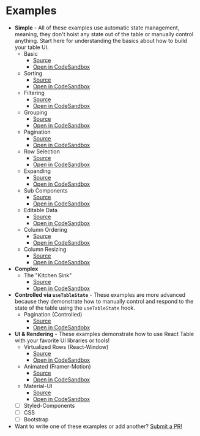 # Examples

- **Simple** - All of these examples use automatic state management, meaning, they don't hoist any state out of the table or manually control anything. Start here for understanding the basics about how to build your table UI.
  - Basic
    - [Source](https://github.com/tannerlinsley/react-table/tree/master/examples/basic)
    - [Open in CodeSandbox](https://codesandbox.io/s/github/tannerlinsley/react-table/tree/master/examples/basic)
  - Sorting
    - [Source](https://github.com/tannerlinsley/react-table/tree/master/examples/sorting)
    - [Open in CodeSandbox](https://codesandbox.io/s/github/tannerlinsley/react-table/tree/master/examples/sorting)
  - Filtering
    - [Source](https://github.com/tannerlinsley/react-table/tree/master/examples/filtering)
    - [Open in CodeSandbox](https://codesandbox.io/s/github/tannerlinsley/react-table/tree/master/examples/filtering)
  - Grouping
    - [Source](https://github.com/tannerlinsley/react-table/tree/master/examples/grouping)
    - [Open in CodeSandbox](https://codesandbox.io/s/github/tannerlinsley/react-table/tree/master/examples/grouping)
  - Pagination
    - [Source](https://github.com/tannerlinsley/react-table/tree/master/examples/pagination)
    - [Open in CodeSandbox](https://codesandbox.io/s/github/tannerlinsley/react-table/tree/master/examples/pagination)
  - Row Selection
    - [Source](https://github.com/tannerlinsley/react-table/tree/master/examples/row-selection)
    - [Open in CodeSandbox](https://codesandbox.io/s/github/tannerlinsley/react-table/tree/master/examples/row-selection)
  - Expanding
    - [Source](https://github.com/tannerlinsley/react-table/tree/master/examples/expanding)
    - [Open in CodeSandbox](https://codesandbox.io/s/github/tannerlinsley/react-table/tree/master/examples/expanding)
  - Sub Components
    - [Source](https://github.com/tannerlinsley/react-table/tree/master/examples/sub-components)
    - [Open in CodeSandbox](https://codesandbox.io/s/github/tannerlinsley/react-table/tree/master/examples/sub-components)
  - Editable Data
    - [Source](https://github.com/tannerlinsley/react-table/tree/master/examples/editable-data)
    - [Open in CodeSandbox](https://codesandbox.io/s/github/tannerlinsley/react-table/tree/master/examples/editable-data)
  - Column Ordering
    - [Source](https://github.com/tannerlinsley/react-table/tree/master/examples/column-ordering)
    - [Open in CodeSandbox](https://codesandbox.io/s/github/tannerlinsley/react-table/tree/master/examples/column-ordering)
  - Column Resizing
    - [Source](https://github.com/tannerlinsley/react-table/tree/master/examples/column-resizing)
    - [Open in CodeSandbox](https://codesandbox.io/s/github/tannerlinsley/react-table/tree/master/examples/column-resizing)
- **Complex**
  - The "Kitchen Sink"
    - [Source](https://github.com/tannerlinsley/react-table/tree/master/examples/kitchen-sink)
    - [Open in CodeSandbox](https://codesandbox.io/s/github/tannerlinsley/react-table/tree/master/examples/kitchen-sink)
- **Controlled via `useTableState`** - These examples are more advanced because they demonstrate how to manually control and respond to the state of the table using the `useTableState` hook.
  - Pagination (Controlled)
    - [Source](https://github.com/tannerlinsley/react-table/tree/master/examples/pagination-controlled)
    - [Open in CodeSandobx](https://codesandbox.io/s/github/tannerlinsley/react-table/tree/master/examples/pagination-controlled)
- **UI & Rendering** - These examples demonstrate how to use React Table with your favorite UI libraries or tools!
  - Virtualized Rows (React-Window)
    - [Source](https://github.com/tannerlinsley/react-table/tree/master/examples/virtualized-rows)
    - [Open in CodeSandbox](https://codesandbox.io/s/github/tannerlinsley/react-table/tree/master/examples/virtualized-rows)
  - Animated (Framer-Motion)
    - [Source](https://github.com/tannerlinsley/react-table/tree/master/examples/animated-framer-motion)
    - [Open in CodeSandbox](https://codesandbox.io/s/github/tannerlinsley/react-table/tree/master/examples/animated-framer-motion)
  - Material-UI
    - [Source](https://github.com/tannerlinsley/react-table/tree/master/examples/material-UI-components)
    - [Open in CodeSandbox](https://codesandbox.io/s/github/tannerlinsley/react-table/tree/master/examples/material-UI-components)
  - [ ] Styled-Components
  - [ ] CSS
  - [ ] Bootstrap
- Want to write one of these examples or add another? [Submit a PR!](https://github.com/tannerlinsley/react-table/compare)
